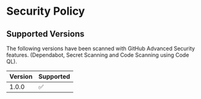 # Security Policy

## Supported Versions

The following versions have been scanned with GitHub Advanced Security features. (Dependabot, Secret Scanning and Code Scanning using Code QL).

| Version | Supported          |
| ------- | ------------------ |
| 1.0.0   | :white_check_mark: |
